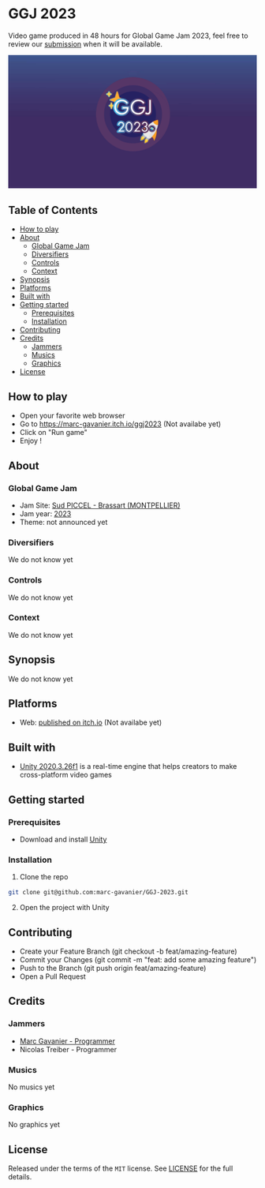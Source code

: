 # GGJ 2023

Video game produced in 48 hours for Global Game Jam 2023, feel free to review our [submission]() when it will be available. <!-- todo: make it available -->

![Game Title](./Assets/Graphics/Textures/UI/GameTitle.png) <!-- todo: create a template for it -->

## Table of Contents

- [How to play](#how-to-play)
- [About](#about)
  - [Global Game Jam](#global-game-jam)
  - [Diversifiers](#diversifiers)
  - [Controls](#controls)
  - [Context](#context)
- [Synopsis](#synopsis)
- [Platforms](#platforms)
- [Built with](#built-with)
- [Getting started](#getting-started)
  - [Prerequisites](#prerequisites)
  - [Installation](#installation)
- [Contributing](#contributing)
- [Credits](#credits)
  - [Jammers](#jammers)
  - [Musics](#musics)
  - [Graphics](#graphics)
- [License](#license)

## How to play

- Open your favorite web browser
- Go to https://marc-gavanier.itch.io/ggj2023 (Not availabe yet) <!-- todo: make it available -->
- Click on "Run game"
- Enjoy !

## About

### Global Game Jam

- Jam Site: [Sud PICCEL - Brassart (MONTPELLIER)](https://globalgamejam.org/2023/jam-sites/sud-piccel-brassart-montpellier)
- Jam year: [2023](https://globalgamejam.org/2023)
- Theme: not announced yet <!-- todo: add it with video link when announced -->

### Diversifiers

We do not know yet <!-- todo: add diversifiers used in the game -->

### Controls

We do not know yet  <!-- todo: add controls of the game -->

### Context

We do not know yet <!-- todo: add game context -->

## Synopsis

We do not know yet <!-- todo: add game synopsis -->

## Platforms

- Web: [published on itch.io](https://marc-gavanier.itch.io/ggj2023) (Not availabe yet) <!-- todo: make it available -->

## Built with

- [Unity 2020.3.26f1](https://unity.com/) is a real-time engine that helps creators to make cross-platform video games

## Getting started

### Prerequisites

- Download and install [Unity](https://unity3d.com/get-unity/download/)

### Installation

1. Clone the repo

```bash
git clone git@github.com:marc-gavanier/GGJ-2023.git
```

2. Open the project with Unity

## Contributing

- Create your Feature Branch (git checkout -b feat/amazing-feature)
- Commit your Changes (git commit -m "feat: add some amazing feature")
- Push to the Branch (git push origin feat/amazing-feature)
- Open a Pull Request

## Credits

### Jammers

- [Marc Gavanier - Programmer](https://www.linkedin.com/in/marc-gavanier/)
- Nicolas Treiber - Programmer

### Musics

No musics yet

### Graphics

No graphics yet

## License

Released under the terms of the `MIT` license. See [LICENSE](./LICENSE) for the full details.

